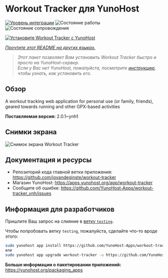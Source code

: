 <!--
Важно: этот README был автоматически сгенерирован <https://github.com/YunoHost/apps/tree/master/tools/readme_generator>
Он НЕ ДОЛЖЕН редактироваться вручную.
-->

# Workout Tracker для YunoHost

[![Уровень интеграции](https://apps.yunohost.org/badge/integration/workout-tracker)](https://ci-apps.yunohost.org/ci/apps/workout-tracker/)
![Состояние работы](https://apps.yunohost.org/badge/state/workout-tracker)
![Состояние сопровождения](https://apps.yunohost.org/badge/maintained/workout-tracker)

[![Установите Workout Tracker с YunoHost](https://install-app.yunohost.org/install-with-yunohost.svg)](https://install-app.yunohost.org/?app=workout-tracker)

*[Прочтите этот README на других языках.](./ALL_README.md)*

> *Этот пакет позволяет Вам установить Workout Tracker быстро и просто на YunoHost-сервер.*  
> *Если у Вас нет YunoHost, пожалуйста, посмотрите [инструкцию](https://yunohost.org/install), чтобы узнать, как установить его.*

## Обзор

A workout tracking web application for personal use (or family, friends), geared towards running and other GPX-based activities

**Поставляемая версия:** 2.0.1~ynh1

## Снимки экрана

![Снимок экрана Workout Tracker](./doc/screenshots/screenshot.jpg)

## Документация и ресурсы

- Репозиторий кода главной ветки приложения: <https://github.com/jovandeginste/workout-tracker>
- Магазин YunoHost: <https://apps.yunohost.org/app/workout-tracker>
- Сообщите об ошибке: <https://github.com/YunoHost-Apps/workout-tracker_ynh/issues>

## Информация для разработчиков

Пришлите Ваш запрос на слияние в [ветку `testing`](https://github.com/YunoHost-Apps/workout-tracker_ynh/tree/testing).

Чтобы попробовать ветку `testing`, пожалуйста, сделайте что-то вроде этого:

```bash
sudo yunohost app install https://github.com/YunoHost-Apps/workout-tracker_ynh/tree/testing --debug
или
sudo yunohost app upgrade workout-tracker -u https://github.com/YunoHost-Apps/workout-tracker_ynh/tree/testing --debug
```

**Больше информации о пакетировании приложений:** <https://yunohost.org/packaging_apps>
